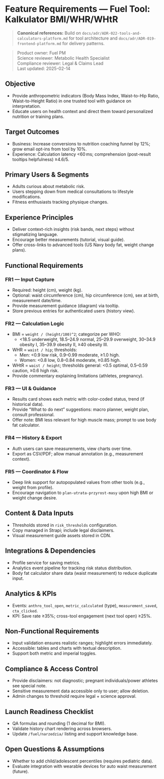 # Feature Requirements — Fuel Tool: Kalkulator BMI/WHR/WHtR

> **Canonical references:** Build on `docs/adr/ADR-022-tools-and-calculators-platform.md` for tool architecture and `docs/adr/ADR-019-frontend-platform.md` for delivery patterns.

> Product owner: Fuel PM  
> Science reviewer: Metabolic Health Specialist  
> Compliance reviewer: Legal & Claims Lead  
> Last updated: 2025-02-14

## Objective
- Provide anthropometric indicators (Body Mass Index, Waist-to-Hip Ratio, Waist-to-Height Ratio) in one trusted tool with guidance on interpretation.
- Educate users on health context and direct them toward personalized nutrition or training plans.

## Target Outcomes
- Business: Increase conversions to nutrition coaching funnel by 12%; grow email opt-ins from tool by 10%.
- Experience: Calculation latency <60 ms; comprehension (post-result tooltips helpfulness) ≥4.6/5.

## Primary Users & Segments
- Adults curious about metabolic risk.
- Users stepping down from medical consultations to lifestyle modifications.
- Fitness enthusiasts tracking physique changes.

## Experience Principles
- Deliver context-rich insights (risk bands, next steps) without stigmatizing language.
- Encourage better measurements (tutorial, visual guide).
- Offer cross-links to advanced tools (US Navy body fat, weight change plans).

## Functional Requirements

### FR1 — Input Capture
- Required: height (cm), weight (kg).
- Optional: waist circumference (cm), hip circumference (cm), sex at birth, measurement date/time.
- Provide measurement guidance (diagram) via tooltip.
- Store previous entries for authenticated users (history view).

### FR2 — Calculation Logic
- BMI = `weight / (height/100)^2`; categorize per WHO:
    - <18.5 underweight, 18.5–24.9 normal, 25–29.9 overweight, 30–34.9 obesity I, 35–39.9 obesity II, ≥40 obesity III.
- WHR = `waist / hip`; thresholds:
    - Men: <0.9 low risk, 0.9–0.99 moderate, ≥1.0 high.
    - Women: <0.8 low, 0.8–0.84 moderate, ≥0.85 high.
- WHtR = `waist / height`; thresholds general: <0.5 optimal, 0.5–0.59 caution, ≥0.6 high risk.
- Provide commentary explaining limitations (athletes, pregnancy).

### FR3 — UI & Guidance
- Results card shows each metric with color-coded status, trend (if historical data).
- Provide “What to do next” suggestions: macro planner, weight plan, consult professional.
- Offer note: BMI less relevant for high muscle mass; prompt to use body fat calculator.

### FR4 — History & Export
- Auth users can save measurements, view charts over time.
- Export as CSV/PDF; allow manual annotation (e.g., measurement context).

### FR5 — Coordinator & Flow
- Deep link support for autopopulated values from other tools (e.g., weight from profile).
- Encourage navigation to `plan-utrata-przyrost-masy` upon high BMI or weight change desire.

## Content & Data Inputs
- Thresholds stored in `risk_thresholds` configuration.
- Copy managed in Strapi; include legal disclaimers.
- Visual measurement guide assets stored in CDN.

## Integrations & Dependencies
- Profile service for saving metrics.
- Analytics event pipeline for tracking risk status distribution.
- Body fat calculator share data (waist measurement) to reduce duplicate input.

## Analytics & KPIs
- Events: `anthro_tool_open`, `metric_calculated` (type), `measurement_saved`, `cta_clicked`.
- KPI: Save rate ≥35%; cross-tool engagement (next tool open) ≥25%.

## Non-Functional Requirements
- Input validation ensures realistic ranges; highlight errors immediately.
- Accessible: tables and charts with textual description.
- Support both metric and imperial toggles.

## Compliance & Access Control
- Provide disclaimers: not diagnostic; pregnant individuals/power athletes see special note.
- Sensitive measurement data accessible only to user; allow deletion.
- Admin changes to threshold require legal + science approval.

## Launch Readiness Checklist
- QA formulas and rounding (1 decimal for BMI).
- Validate history chart rendering across browsers.
- Update `/fuel/narzedzia/` listing and support knowledge base.

## Open Questions & Assumptions
- Whether to add child/adolescent percentiles (requires pediatric data).
- Evaluate integration with wearable devices for auto waist measurement (future).
